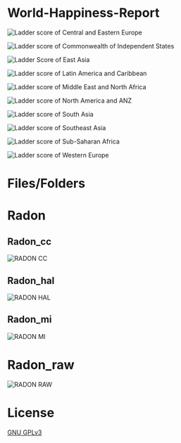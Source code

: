 # World-Happiness-Report

<p><img src="plots/Ladder score of Central and Eastern Europe.png" title="Ladder score of Central and Eastern Europe"/> </p>

<p><img src="plots/Ladder score of Commonwealth of Independent States.png" title="Ladder score of Commonwealth of Independent States"/> </p>

<p><img src="plots/Ladder score of East Asia.png" title="Ladder Score of East Asia"/> </p>

<p><img src="plots/Ladder score of Latin America and Caribbean.png" title="Ladder score of Latin America and Caribbean"/> </p>

<p><img src="plots/Ladder score of Middle East and North Africa.png" title="Ladder score of Middle East and North Africa"/> </p>

<p><img src="plots/Ladder score of North America and ANZ.png" title="Ladder score of North America and ANZ"/> </p>

<p><img src="plots/Ladder score of South Asia.png" title="Ladder score of South Asia"/> </p>

<p><img src="plots/Ladder score of Southeast Asia.png" title="Ladder score of Southeast Asia"/> </p>

<p><img src="plots/Ladder score of Sub-Saharan Africa.png" title="Ladder score of Sub-Saharan Africa"/> </p>

<p><img src="plots/Ladder score of Western Europe.png" title="Ladder score of Western Europe"/> </p>


# Files/Folders

# Radon

## Radon_cc

<p><img src="images/radon cc.png" title=" RADON CC"/> </p>

## Radon_hal

<p><img src="images/radon hal.png" title=" RADON HAL"/> </p>

## Radon_mi

<p><img src="images/radon mi.png" title=" RADON MI"/> </p>

# Radon_raw

<p><img src="images/radon raw.png" title=" RADON RAW"/> </p>

# License

[GNU GPLv3](https://choosealicense.com/licenses/gpl-3.0/)